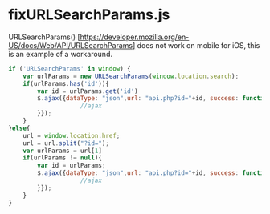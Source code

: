 # fixURLSearchParams.js
URLSearchParams() [https://developer.mozilla.org/en-US/docs/Web/API/URLSearchParams] does not work on mobile for iOS, this is an example of a workaround.
```js
if ('URLSearchParams' in window) {
  	var urlParams = new URLSearchParams(window.location.search);
	if(urlParams.has('id')){
		var id = urlParams.get('id')
		$.ajax({dataType: "json",url: "api.php?id="+id, success: function(result){
		            //ajax
		}});
	}
}else{
	url = window.location.href;
	url = url.split("?id=");
	var urlParams = url[1]
	if(urlParams != null){
		var id = urlParams;
		$.ajax({dataType: "json",url: "api.php?id="+id, success: function(result){
		            //ajax
		}});
	}
}
```
